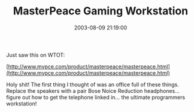 ﻿---
layout: post
title: "MasterPeace Gaming Workstation"
comments: false
date: 2003-08-09 21:19:00
categories:
 - Technology
subtext-id: 873c2ee2-9b91-48d5-8978-377ddd3b170f
alias: /blog/MasterPeace-Gaming-Workstation.aspx
---


Just saw this on WTOT:

[http://www.mypce.com/product/masterpeace/masterpeace.html](http://www.mypce.com/product/masterpeace/masterpeace.html)

Holy shit! The first thing I thought of was an office full of these things. Replace the speakers with a pair Bose Noice Reduction headphones... figure out how to get the telephone linked in... the ultimate programmers workstation!
